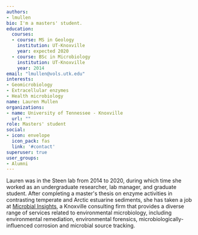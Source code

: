 ```yaml
---
authors:
- lmullen
bio: I'm a masters' student.
education:
  courses:
  - course: MS in Geology
    institution: UT-Knoxville
    year: expected 2020
  - course: BSc in Microbiology
    institution: UT-Knoxville
    year: 2014
email: "lmullen@vols.utk.edu"
interests:
- Geomicrobiology
- Extracellular enzymes
- Health microbiology
name: Lauren Mullen
organizations:
- name: University of Tennessee - Knoxville
  url: ""
role: Masters' student
social:
- icon: envelope
  icon_pack: fas
  link: '#contact'
superuser: true
user_groups:
- Alumni
---
```


Lauren was in the Steen lab from 2014 to 2020, during which time she worked as an undergraduate researcher, lab manager, and graduate student. After completing a master's thesis on enzyme activities in contrasting temperate and Arctic estuarine sediments, she has taken a job at [Microbial Insights](https://microbe.com/), a Knoxville consulting firm that provides a diverse range of services related to environmental microbiology, including environmental remediation, environmental forensics, microbiologically-influenced corrosion and microbial source tracking.